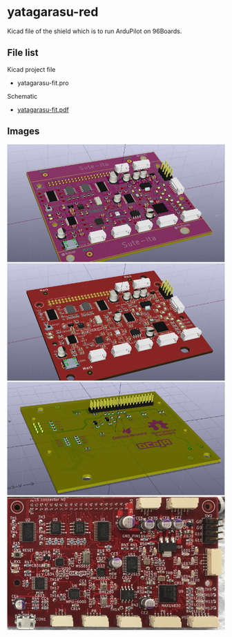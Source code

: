 # yatagarasu-red

Kicad file of the shield which is to run ArduPilot on 96Boards.

## File list

Kicad project file

* yatagarasu-fit.pro

Schematic

* [yatagarasu-fit.pdf](./yatagarasu-fit.pdf)

## Images

![3D-model-top-kicad](./images/3d-top-20170331-21-s-s.png)
![3D-model-top-details](./images/3d-top-20170331-21-1-s-s.png)
![3D-model-bottom-kicad](./images/3d-bottom-20170331-17-s-s.png)
![PCB-TOP](./images/yatagarasu-red-top-after-components.jpg)
